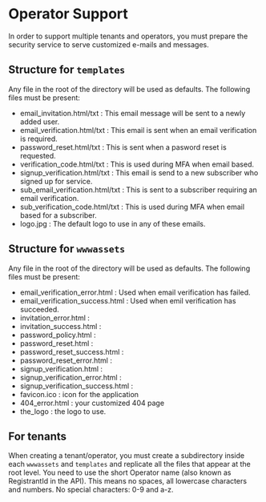# Operator Support
In order to support multiple tenants and operators, you must prepare the security service to serve
customized e-mails and messages.

## Structure for `templates`
Any file in the root of the directory will be used as defaults. The following files must be present:
- email_invitation.html/txt : This email message will be sent to a newly added user. 
- email_verification.html/txt : This email is sent when an email verification is required.
- password_reset.html/txt : This is sent when a pasword reset is requested.
- verification_code.html/txt : This is used during MFA when email based.
- signup_verification.html/txt : This email is send to a new subscriber who signed up for service.
- sub_email_verification.html/txt : This is sent to a subscriber requiring an email verification.
- sub_verification_code.html/txt : This is used during MFA when email based for a subscriber.
- logo.jpg : The default logo to use in any of these emails.

## Structure for `wwwassets`
Any file in the root of the directory will be used as defaults. The following files must be present:
- email_verification_error.html : Used when email verification has failed.
- email_verification_success.html : Used when emil verification has succeeded.
- invitation_error.html :
- invitation_success.html :
- password_policy.html :
- password_reset.html :
- password_reset_success.html :
- password_reset_error.html :
- signup_verification.html :
- signup_verification_error.html :
- signup_verification_success.html :
- favicon.ico : icon for the application
- 404_error.html : your customized 404 page
- the_logo : the logo to use.

## For tenants
When creating a tenant/operator, you must create a subdirectory inside each `wwwassets` and `templates` and replicate 
all the files that appear at the root level. You need to use the short Operator name (also known as RegistrantId in the API). This means 
no spaces, all lowercase characters and numbers. No special characters: 0-9 and a-z. 

